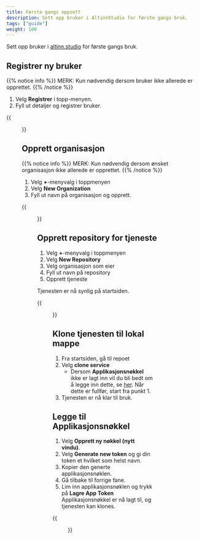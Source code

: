 ```yaml
---
title: Første gangs oppsett
description: Sett opp bruker i AltinnStudio for første gangs bruk.
tags: ["guide"]
weight: 100
---
```


Sett opp bruker i [altinn.studio](https://altinn.studio) for første gangs bruk.

## Registrer ny bruker

{{% notice info %}}
MERK: Kun nødvendig dersom bruker ikke allerede er opprettet.
{{% /notice %}}

1. Velg __Registrer__ i topp-menyen.
2. Fyll ut detaljer og registrer bruker.

{{<figure src="register-user.gif?width=1000" title="Registrer ny bruker">}}

## Opprett organisasjon
{{% notice info %}}
MERK: Kun nødvendig dersom ønsket organisasjon ikke allerede er opprettet.
{{% /notice %}}

1. Velg **+**-menyvalg i toppmenyen
2. Velg **New Organization**
3. Fyll ut navn på organisasjon og opprett.

{{<figure src="create-org.gif?width=1000" title="Lag ny organisasjon">}}

## Opprett repository for tjeneste

1. Velg **+**-menyvalg i toppmenyen
2. Velg **New Repository**
3. Velg organisasjon som eier
4. Fyll ut navn på repository
5. Opprett tjeneste

Tjenesten er nå synlig på startsiden.

{{<figure src="create-repo.gif?width=1000" title="Lag nytt repository">}}

## Klone tjenesten til lokal mappe

1. Fra startsiden, gå til repoet
2. Velg **clone service**
    - Dersom **Applikasjonsnøkkel** ikke er lagt inn vil du bli bedt om å legge inn dette, se [her](#add-app-token). Når dette er fullfør, start fra punkt 1.
3. Tjenesten er nå klar til bruk.

## Legge til Applikasjonsnøkkel

1. Velg **Opprett ny nøkkel (nytt vindu)**.
2. Velg **Generate new token** og gi din token et hvilket som helst navn.
3. Kopier den generte applikasjonsnøklen.
4. Gå tilbake til forrige fane.
5. Lim inn applikasjonsnøklen og trykk på **Lagre App Token**
Applikasjonsnøkkel er nå lagt til, og tjenesten kan klones.

{{<figure src="clone-service.gif?width=1000" title="Klone tjenesten, inkl. legge til applikasjonsnøkkel">}}
